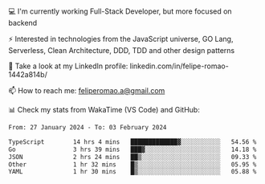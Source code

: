 💻 I'm currently working Full-Stack Developer, but more focused on backend

⚡ Interested in technologies from the JavaScript universe, GO Lang, Serverless, Clean Architecture, DDD, TDD and other design patterns

👥 Take a look at my LinkedIn profile: linkedin.com/in/felipe-romao-1442a814b/

📫 How to reach me: feliperomao.a@gmail.com

📊 Check my stats from WakaTime (VS Code) and GitHub:

<!--START_SECTION:waka-->

```txt
From: 27 January 2024 - To: 03 February 2024

TypeScript        14 hrs 4 mins   █████████████▓░░░░░░░░░░░   54.56 %
Go                3 hrs 39 mins   ███▓░░░░░░░░░░░░░░░░░░░░░   14.18 %
JSON              2 hrs 24 mins   ██▒░░░░░░░░░░░░░░░░░░░░░░   09.33 %
Other             1 hr 32 mins    █▒░░░░░░░░░░░░░░░░░░░░░░░   05.95 %
YAML              1 hr 30 mins    █▒░░░░░░░░░░░░░░░░░░░░░░░   05.88 %
```

<!--END_SECTION:waka-->

